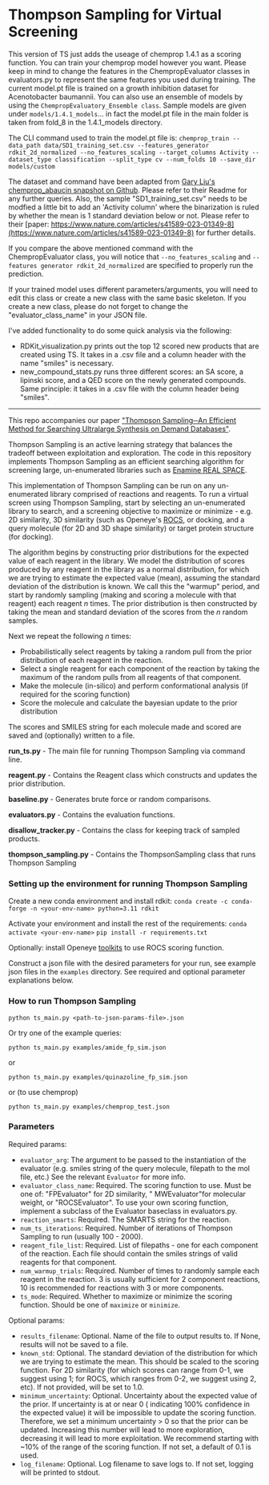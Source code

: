 # Thompson Sampling for Virtual Screening
This version of TS just adds the useage of chemprop 1.4.1 as a scoring function. You can train your chemprop model however you want. Please keep in mind to change the features in the ChempropEvaluator classes in evaluators.py to represent the same features you used during training. The current model.pt file is trained on a growth inhibition dataset for Acenotobacter baumannii. You can also use an ensemble of models by using the `ChempropEvaluatory_Ensemble class`. Sample models are given under `models/1.4.1_models`... in fact the model.pt file in the main folder is taken from fold_8 in the 1.4.1_models directory.

The CLI command used to train the model.pt file is: 
`chemprop_train --data_path data/SD1_training_set.csv --features_generator rdkit_2d_normalized --no_features_scaling --target_columns Activity --dataset_type classification --split_type cv --num_folds 10 --save_dir models/custom`

The dataset and command have been adapted from [Gary Liu's chemprop_abaucin snapshot on Github](https://github.com/GaryLiu152/chemprop_abaucin). Please refer to their Readme for any further queries. Also, the sample "SD1_training_set.csv" needs to be modfied a little bit to add an 'Activity column' where the binarization is ruled by whether the mean is 1 standard deviation below or not. Please refer to their [paper: https://www.nature.com/articles/s41589-023-01349-8](https://www.nature.com/articles/s41589-023-01349-8) for further details.

If you compare the above mentioned command with the ChempropEvaluator class, you will notice that `--no_features_scaling` and `--features generator rdkit_2d_normalized` are specified to properly run the prediction. 

If your trained model uses different parameters/arguments, you will need to edit this class or create a new class with the same basic skeleton. If you create a new class, please do not forget to change the "evaluator_class_name" in your JSON file.

I've added functionality to do some quick analysis via the following:
- RDKit_visualization.py prints out the top 12 scored new products that are created using TS. It takes in a .csv file and a column header with the name "smiles" is necessary.
- new_compound_stats.py runs three different scores: an SA score, a lipinski score, and a QED score on the newly generated compounds. Same principle: it takes in a .csv file with the column header being "smiles".

-------------------------------------------------------------------------------------------------------------------------------------

This repo accompanies our paper ["Thompson Sampling─An Efficient Method for Searching Ultralarge Synthesis on Demand Databases"](https://pubs.acs.org/doi/10.1021/acs.jcim.3c01790).

Thompson Sampling
is an active learning strategy that balances the tradeoff between exploitation and exploration. The code in this
repository implements Thompson Sampling as an efficient searching algorithm for screening large, un-enumerated
libraries such as [Enamine REAL SPACE](https://enamine.net/compound-collections/real-compounds/real-space-navigator).

This implementation of Thompson Sampling can be run on any un-enumerated library comprised of reactions and reagents. To
run a virtual screen using Thompson Sampling, start by selecting an un-enumerated library to search, and a screening
objective to maximize or minimize - e.g. 2D similarity, 3D similarity (such as
Openeye's [ROCS](https://docs.eyesopen.com/applications/rocs/index.html), or docking, and a query molecule (for 2D and
3D shape similarity) or target protein structure (for docking).

The algorithm begins by constructing prior distributions for the expected value of each reagent in the library. We model
the distribution of scores produced by any reagent in the library as a normal distribution, for which we are trying to
estimate the expected value (mean), assuming the standard deviation of the distribution is known. We call this the
"warmup" period, and start by randomly sampling (making and scoring a molecule with that reagent) each reagent _n_
times. The prior distribution is then constructed by taking the mean and standard deviation of the scores from the _n_
random samples.

Next we repeat the following _n_ times:

- Probabilistically select reagents by taking a random pull from the prior distribution of each reagent in the reaction.
- Select a single reagent for each component of the reaction by taking the maximum of the random pulls from all
  reagents of that component.
- Make the molecule (in-silico) and perform conformational analysis (if required for the scoring function)
- Score the molecule and calculate the bayesian update to the prior distribution

The scores and SMILES string for each molecule made and scored are saved and (optionally) written to a file.

**run_ts.py** - The main file for running Thompson Sampling via command line.

**reagent.py** - Contains the Reagent class which constructs and updates the prior distribution.

**baseline.py** - Generates brute force or random comparisons.

**evaluators.py** - Contains the evaluation functions.

**disallow_tracker.py** - Contains the class for keeping track of sampled products.

**thompson_sampling.py** - Contains the ThompsonSampling class that runs Thompson Sampling

### Setting up the environment for running Thompson Sampling

Create a new conda environment and install rdkit:
`conda create -c conda-forge -n <your-env-name> python=3.11 rdkit`

Activate your environment and install the rest of the requirements:
`conda activate <your-env-name>`
`pip install -r requirements.txt`

Optionally: install Openeye [toolkits](https://docs.eyesopen.com/toolkits/python/quickstart-python/install.html) to use
ROCS scoring function.

Construct a json file with the desired parameters for your run, see example json files in the `examples` directory. See
required and optional parameter explanations below.

### How to run Thompson Sampling

`python ts_main.py <path-to-json-params-file>.json`

Or try one of the example queries:

`python ts_main.py examples/amide_fp_sim.json`

or

`python ts_main.py examples/quinazoline_fp_sim.json`

or (to use chemprop)

`python ts_main.py examples/chemprop_test.json`

### Parameters

Required params:
- `evaluator_arg`: The argument to be passed to the instantiation of the evaluator (e.g. smiles string of the query
molecule, filepath to the mol file, etc.) See the relevant `Evaluator` for more info.
- `evaluator_class_name`: Required. The scoring function to use. Must be one of: "FPEvaluator" for 2D similarity, "
MWEvaluator"for molecular weight, or "ROCSEvaluator". To use your own scoring function, implement a subclass of the
Evaluator baseclass in evaluators.py.
- `reaction_smarts`: Required. The SMARTS string for the reaction.
- `num_ts_iterations`: Required. Number of iterations of Thompson Sampling to run (usually 100 - 2000).
- `reagent_file_list`: Required. List of filepaths - one for each component of the reaction. Each file should contain the
smiles strings of valid reagents for that component.
- `num_warmup_trials`: Required. Number of times to randomly sample each reagent in the reaction. 3 is usually sufficient
for 2 component reactions, 10 is recommended for reactions with 3 or more components.
- `ts_mode`: Required. Whether to maximize or minimize the scoring function. Should be one of `maximize` or `minimize`.

Optional params:
- `results_filename`: Optional. Name of the file to output results to. If None, results will not be saved to a file.
- `known_std`: Optional. The standard deviation of the distribution for which we are trying to estimate the mean. This
should be scaled to the scoring function. For 2D similarity (for which scores can range from 0-1, we suggest using 1;
for ROCS, which ranges from 0-2, we suggest using 2, etc). If not provided, will be set to 1.0.
- `minimum_uncertainty`: Optional. Uncertainty about the expected value of the prior. If uncertainty is at or near 0 (
indicating 100% confidence in the expected value) it will be impossible to update the scoring function. Therefore, we
set a minimum uncertainty > 0 so that the prior can be updated. Increasing this number will lead to more exploration,
decreasing it will lead to more exploitation. We recommend starting with ~10% of the range of the scoring function. If
not set, a default of 0.1 is used.
- `log_filename`: Optional. Log filename to save logs to. If not set, logging will be printed to stdout.
